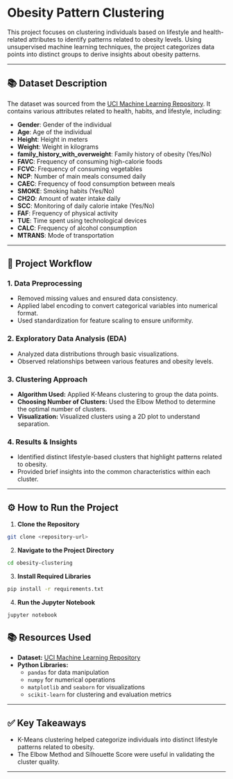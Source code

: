 # Obesity Pattern Clustering

This project focuses on clustering individuals based on lifestyle and health-related attributes to identify patterns related to obesity levels. Using unsupervised machine learning techniques, the project categorizes data points into distinct groups to derive insights about obesity patterns.

---

## 📚 **Dataset Description**

The dataset was sourced from the [UCI Machine Learning Repository](https://archive.ics.uci.edu/dataset/544/estimation+of+obesity+levels+based+on+eating+habits+and+physical+condition). It contains various attributes related to health, habits, and lifestyle, including:

- **Gender**: Gender of the individual  
- **Age**: Age of the individual  
- **Height**: Height in meters  
- **Weight**: Weight in kilograms  
- **family_history_with_overweight**: Family history of obesity (Yes/No)  
- **FAVC**: Frequency of consuming high-calorie foods  
- **FCVC**: Frequency of consuming vegetables  
- **NCP**: Number of main meals consumed daily  
- **CAEC**: Frequency of food consumption between meals  
- **SMOKE**: Smoking habits (Yes/No)  
- **CH2O**: Amount of water intake daily  
- **SCC**: Monitoring of daily calorie intake (Yes/No)  
- **FAF**: Frequency of physical activity  
- **TUE**: Time spent using technological devices  
- **CALC**: Frequency of alcohol consumption  
- **MTRANS**: Mode of transportation  

---

## 🔄 **Project Workflow**

### 1. **Data Preprocessing**
- Removed missing values and ensured data consistency.
- Applied label encoding to convert categorical variables into numerical format.
- Used standardization for feature scaling to ensure uniformity.

### 2. **Exploratory Data Analysis (EDA)**
- Analyzed data distributions through basic visualizations.
- Observed relationships between various features and obesity levels.

### 3. **Clustering Approach**
- **Algorithm Used:** Applied K-Means clustering to group the data points.
- **Choosing Number of Clusters:** Used the Elbow Method to determine the optimal number of clusters.
- **Visualization:** Visualized clusters using a 2D plot to understand separation.

### 4. **Results & Insights**
- Identified distinct lifestyle-based clusters that highlight patterns related to obesity.
- Provided brief insights into the common characteristics within each cluster.

---

## ⚙️ **How to Run the Project**
1. **Clone the Repository**
```bash
git clone <repository-url>
```

2. **Navigate to the Project Directory**
```bash
cd obesity-clustering
```

3. **Install Required Libraries**
```bash
pip install -r requirements.txt
```

4. **Run the Jupyter Notebook**
```bash
jupyter notebook
```


## 📚 **Resources Used**
- **Dataset:** [UCI Machine Learning Repository](https://archive.ics.uci.edu/dataset/544/estimation+of+obesity+levels+based+on+eating+habits+and+physical+condition)
- **Python Libraries:**
  - `pandas` for data manipulation
  - `numpy` for numerical operations
  - `matplotlib` and `seaborn` for visualizations
  - `scikit-learn` for clustering and evaluation metrics

---

## ✅ **Key Takeaways**
- K-Means clustering helped categorize individuals into distinct lifestyle patterns related to obesity.
- The Elbow Method and Silhouette Score were useful in validating the cluster quality.

---

